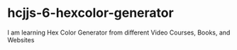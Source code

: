 # hcjjs-6-hexcolor-generator
I am learning Hex Color Generator from different Video Courses, Books, and Websites
